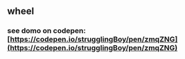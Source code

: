 ## wheel
### see domo on codepen: [https://codepen.io/strugglingBoy/pen/zmqZNG](https://codepen.io/strugglingBoy/pen/zmqZNG)